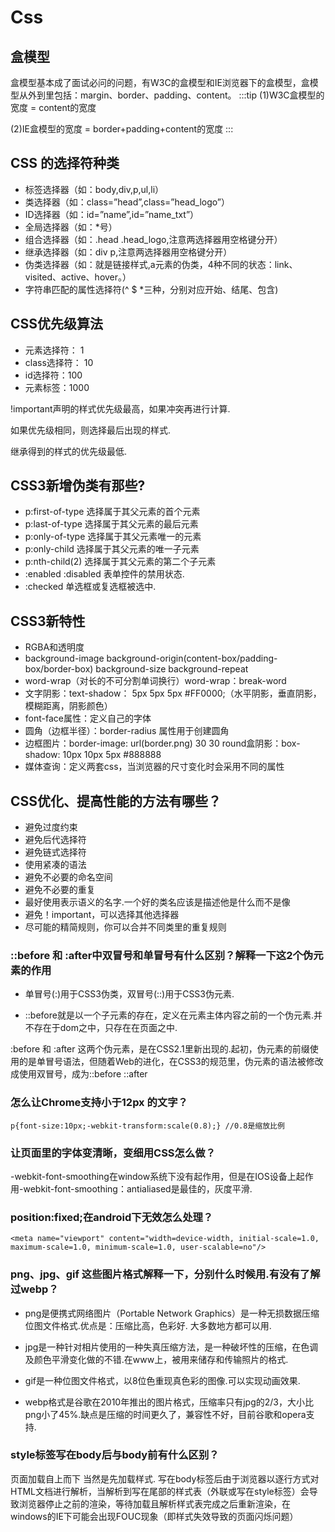 # Css
## 盒模型
盒模型基本成了面试必问的问题，有W3C的盒模型和IE浏览器下的盒模型，盒模型从外到里包括：margin、border、padding、content。
:::tip
(1)W3C盒模型的宽度 = content的宽度

(2)IE盒模型的宽度 = border+padding+content的宽度
:::

## CSS 的选择符种类
- 标签选择器（如：body,div,p,ul,li）
- 类选择器（如：class=”head”,class=”head_logo”）
- ID选择器（如：id=”name”,id=”name_txt”）
- 全局选择器（如：*号）
- 组合选择器（如：.head .head_logo,注意两选择器用空格键分开）
- 继承选择器（如：div p,注意两选择器用空格键分开）
- 伪类选择器（如：就是链接样式,a元素的伪类，4种不同的状态：link、visited、active、hover。）
- 字符串匹配的属性选择符(^ $ *三种，分别对应开始、结尾、包含)
## CSS优先级算法
- 元素选择符： 1
- class选择符： 10
- id选择符：100
- 元素标签：1000

!important声明的样式优先级最高，如果冲突再进行计算.

如果优先级相同，则选择最后出现的样式.

继承得到的样式的优先级最低.

## CSS3新增伪类有那些?
- p:first-of-type 选择属于其父元素的首个元素
- p:last-of-type 选择属于其父元素的最后元素
- p:only-of-type 选择属于其父元素唯一的元素
- p:only-child 选择属于其父元素的唯一子元素
- p:nth-child(2) 选择属于其父元素的第二个子元素
- :enabled :disabled 表单控件的禁用状态.
- :checked 单选框或复选框被选中.

## CSS3新特性
- RGBA和透明度
- background-image background-origin(content-box/padding-box/border-box) background-size background-repeat
- word-wrap（对长的不可分割单词换行）word-wrap：break-word
- 文字阴影：text-shadow： 5px 5px 5px #FF0000;（水平阴影，垂直阴影，模糊距离，阴影颜色）
- font-face属性：定义自己的字体
- 圆角（边框半径）：border-radius 属性用于创建圆角
- 边框图片：border-image: url(border.png) 30 30 round盒阴影：box-shadow: 10px 10px 5px #888888
- 媒体查询：定义两套css，当浏览器的尺寸变化时会采用不同的属性

## CSS优化、提高性能的方法有哪些？
- 避免过度约束
- 避免后代选择符
- 避免链式选择符
- 使用紧凑的语法
- 避免不必要的命名空间
- 避免不必要的重复
- 最好使用表示语义的名字.一个好的类名应该是描述他是什么而不是像
- 避免！important，可以选择其他选择器
- 尽可能的精简规则，你可以合并不同类里的重复规则

### ::before 和 :after中双冒号和单冒号有什么区别？解释一下这2个伪元素的作用
- 单冒号(:)用于CSS3伪类，双冒号(::)用于CSS3伪元素.

- ::before就是以一个子元素的存在，定义在元素主体内容之前的一个伪元素.并不存在于dom之中，只存在在页面之中.

:before 和 :after 这两个伪元素，是在CSS2.1里新出现的.起初，伪元素的前缀使用的是单冒号语法，但随着Web的进化，在CSS3的规范里，伪元素的语法被修改成使用双冒号，成为::before ::after
### 怎么让Chrome支持小于12px 的文字？
```angular2
p{font-size:10px;-webkit-transform:scale(0.8);} //0.8是缩放比例
```
### 让页面里的字体变清晰，变细用CSS怎么做？
-webkit-font-smoothing在window系统下没有起作用，但是在IOS设备上起作用-webkit-font-smoothing：antialiased是最佳的，灰度平滑.

### position:fixed;在android下无效怎么处理？
```
<meta name="viewport" content="width=device-width, initial-scale=1.0, maximum-scale=1.0, minimum-scale=1.0, user-scalable=no"/>
```

### png、jpg、gif 这些图片格式解释一下，分别什么时候用.有没有了解过webp？
- png是便携式网络图片（Portable Network Graphics）是一种无损数据压缩位图文件格式.优点是：压缩比高，色彩好. 大多数地方都可以用.

- jpg是一种针对相片使用的一种失真压缩方法，是一种破坏性的压缩，在色调及颜色平滑变化做的不错.在www上，被用来储存和传输照片的格式.

- gif是一种位图文件格式，以8位色重现真色彩的图像.可以实现动画效果.

- webp格式是谷歌在2010年推出的图片格式，压缩率只有jpg的2/3，大小比png小了45%.缺点是压缩的时间更久了，兼容性不好，目前谷歌和opera支持.

### style标签写在body后与body前有什么区别？
页面加载自上而下 当然是先加载样式.
写在body标签后由于浏览器以逐行方式对HTML文档进行解析，当解析到写在尾部的样式表（外联或写在style标签）会导致浏览器停止之前的渲染，等待加载且解析样式表完成之后重新渲染，在windows的IE下可能会出现FOUC现象（即样式失效导致的页面闪烁问题）

 <Vssue title="interview-css" />
